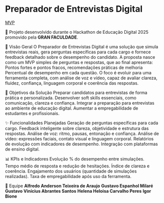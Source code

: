 # Preparador de Entrevistas Digital 

[MVP](https://job-talk-guru.lovable.app/)

💼 Projeto desenvolvido durante o Hackathon de Educação Digital 2025 promovido pela **GRAN FACULDADE**.

🚀 Visão Geral 
    O Preparador de Entrevistas Digital é uma solução que simula entrevistas reais, gera perguntas específicas para cada cargo e fornece feedback detalhado sobre o desempenho do candidato. 
    A proposta nasce como um MVP simples de perguntas e respostas, que ao final apresenta: Pontos fortes e pontos fracos, recomendações práticas de melhoria Percentual de desempenho em cada questão.
    O foco é evoluir para uma ferramenta completa, com análise de voz e vídeo, capaz de avaliar clareza, fluidez, confiança, linguagem corporal e coerência das respostas. 

🎯 Objetivos da Solução
    Preparar candidatos para entrevistas de forma prática e personalizada.
    Desenvolver soft skills essenciais, como comunicação, clareza e confiança.
    Integrar a preparação para entrevistas ao ambiente de educação digital. 
    Aumentar a empregabilidade de estudantes e profissionais.

✨ Funcionalidades Planejadas 
    Geração de perguntas específicas para cada cargo. 
    Feedback inteligente sobre clareza, objetividade e estrutura das respostas.
    Análise de voz: ritmo, pausas, entonação e confiança. 
    Análise de vídeo: expressões faciais, contato visual e linguagem corporal. 
    Relatórios de evolução com indicadores de desempenho.
    Integração com plataformas de ensino digital. 

📊 KPIs e Indicadores 
    Evolução % do desempenho entre simulações.
    Tempo médio de resposta e redução de hesitações. 
    Índice de clareza e coerência. 
    Engajamento dos usuários (quantidade de simulações realizadas).
    Taxa de empregabilidade após uso da ferramenta. 

👥 Equipe
    **Alfredo Anderson Teixeira de Araujo** 
    **Gustavo Espanhol Milaré**
    **Gustavo Vinícius Abrantes Santos**
    **Helena Heloisa Carvalho Peres** 
    **Igor Bione**  

